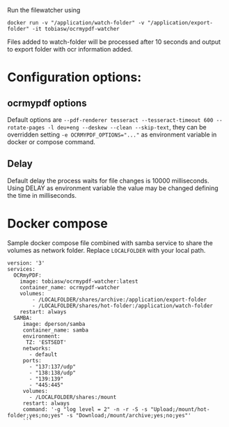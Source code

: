 Run the filewatcher using 

```docker run -v "/application/watch-folder" -v "/application/export-folder" -it tobiasw/ocrmypdf-watcher```

Files added to watch-folder will be processed after 10 seconds and output to export folder with ocr information added.

# Configuration options:

## ocrmypdf options

Default options are ```--pdf-renderer tesseract --tesseract-timeout 600 --rotate-pages -l deu+eng --deskew --clean --skip-text```, they can be overridden setting ```-e OCRMYPDF_OPTIONS="..."``` as environment variable in docker or compose command.

## Delay

Default delay the process waits for file changes is 10000 milliseconds. Using DELAY as environment variable the value may be changed defining the time in milliseconds.

# Docker compose

Sample docker compose file combined with samba service to share the volumes as network folder. Replace ```LOCALFOLDER``` with your local path.

```
version: '3'
services:
  OCRmyPDF:
    image: tobiasw/ocrmypdf-watcher:latest
    container_name: ocrmypdf-watcher
    volumes:
        - /LOCALFOLDER/shares/archive:/application/export-folder
        - /LOCALFOLDER/shares/hot-folder:/application/watch-folder
    restart: always
  SAMBA:
     image: dperson/samba
     container_name: samba
     environment:
      TZ: 'EST5EDT'
     networks:
       - default
     ports:
       - "137:137/udp"
       - "138:138/udp"
       - "139:139"
       - "445:445"
     volumes:
       - /LOCALFOLDER/shares:/mount
     restart: always
     command: '-g "log level = 2" -n -r -S -s "Upload;/mount/hot-folder;yes;no;yes" -s "Download;/mount/archive;yes;no;yes"'
     ```
